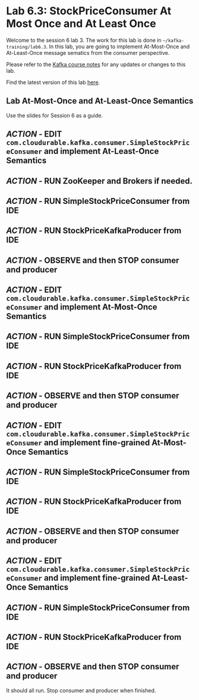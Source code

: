# Lab 6.3: StockPriceConsumer At Most Once and At Least Once

Welcome to the session 6 lab 3. The work for this lab is done in `~/kafka-training/lab6.3`.
In this lab, you are going to implement At-Most-Once and At-Least-Once message sematics from the
consumer perspective.

Please refer to the [Kafka course notes](https://goo.gl/a4kk5b) for any updates or changes to this lab.

Find the latest version of this lab [here](https://gist.github.com/RichardHightower/8411962423cdda40e09190646977b959).


## Lab At-Most-Once and At-Least-Once Semantics

Use the slides for Session 6 as a guide.

## ***ACTION*** - EDIT `com.cloudurable.kafka.consumer.SimpleStockPriceConsumer` and implement At-Least-Once Semantics
## ***ACTION*** - RUN ZooKeeper and Brokers if needed.
## ***ACTION*** - RUN SimpleStockPriceConsumer from IDE
## ***ACTION*** - RUN StockPriceKafkaProducer from IDE
## ***ACTION*** - OBSERVE and then STOP consumer and producer


## ***ACTION*** - EDIT `com.cloudurable.kafka.consumer.SimpleStockPriceConsumer` and implement At-Most-Once Semantics
## ***ACTION*** - RUN SimpleStockPriceConsumer from IDE
## ***ACTION*** - RUN StockPriceKafkaProducer from IDE
## ***ACTION*** - OBSERVE and then STOP consumer and producer


## ***ACTION*** - EDIT `com.cloudurable.kafka.consumer.SimpleStockPriceConsumer` and implement fine-grained At-Most-Once Semantics
## ***ACTION*** - RUN SimpleStockPriceConsumer from IDE
## ***ACTION*** - RUN StockPriceKafkaProducer from IDE
## ***ACTION*** - OBSERVE and then STOP consumer and producer

## ***ACTION*** - EDIT `com.cloudurable.kafka.consumer.SimpleStockPriceConsumer` and implement fine-grained At-Least-Once Semantics
## ***ACTION*** - RUN SimpleStockPriceConsumer from IDE
## ***ACTION*** - RUN StockPriceKafkaProducer from IDE
## ***ACTION*** - OBSERVE and then STOP consumer and producer

It should all run. Stop consumer and producer when finished.


